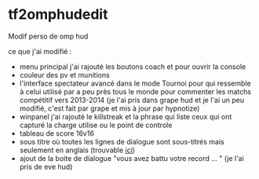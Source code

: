 # tf2omphudedit
Modif perso de omp hud

ce que j'ai modifié :

- menu principal j'ai rajouté les boutons coach et pour ouvrir la console
- couleur des pv et munitions
- l'interface spectateur avancé dans le mode Tournoi pour qui ressemble à celui utilisé
par a peu près tous le monde pour commenter les matchs compétitif vers 2013-2014 (je l'ai pris dans grape hud et je l'ai un peu modifié, c'est fait par grape et mis à jour par hypnotize)
- winpanel j'ai rajouté le killstreak et la phrase qui liste ceux qui ont capturé la charge utilise ou le point 
de controle
- tableau de score 16v16
- sous titre où toutes les lignes de dialogue sont sous-titrés mais seulement en anglais (trouvable [ici](https://gamebanana.com/guis/35712))
- ajout de la boite de dialogue "vous avez battu votre record ... " (je l'ai pris de eve hud)
